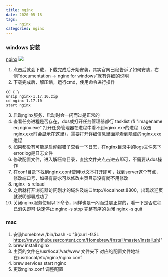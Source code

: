 ```yaml
---
title: nginx
date: 2020-05-18
tags:
    - nginx
categories: nginx
---
```

### windows 安装
[nginx](https://nginx.org/en/download.html)
![](/assets/nginx-index)
1. 点击后就会下载，下载完成后开始安装，其实官网已经告诉了如何安装，右侧“documentation -> nginx for windows”就有详细的说明
2. 下载完成后，解压缩，运行cmd，使用命令进行操作
```
cd c:\
unzip nginx-1.17.10.zip
cd nginx-1.17.10
start nginx
```
3. 启动nginx服务，启动时会一闪而过是正常的
4. 查看任务进程是否存在，dos或打开任务管理器都行 tasklist /fi "imagename eq nginx.exe"
打开任务管理器在进程中看不到nginx.exe的进程（双击nginx.exe时会显示在这里），需要打开详细信息里面能看到隐藏的nginx.exe进程
5.  如果都没有可能是启动报错了查看一下日志，在nginx目录中的logs文件夹下error.log是日志文件
6.  修改配置文件，进入解压缩目录，直接文件夹点击进去即可，不需要从dos操作
7.  在conf目录下找到nginx.conf使用txt文本打开即可，找到server这个节点，修改端口号，如果有需求可以修改主页目录没有就不用修改
8. nginx -s reload
9. 之后就打开浏览器访问刚才的域名及端口http://localhost:8800，出现欢迎页就说明部署成功了
10. 关闭nginx服务使用以下命令，同样也是一闪而过是正常的，看一下是否进程已消失即可
快速停止
nginx -s stop
完整有序的关闭
nginx -s quit
### mac 
1. 安装homebrew
/bin/bash -c "$(curl -fsSL https://raw.githubusercontent.com/Homebrew/install/master/install.sh)"
2. brew install nginx
3. 主页的文件在/usr/local/var/www 文件夹下
    对应的配置文件地址在/usr/local/etc/nginx/nginx.conf
4. brew services start nginx
5. 更改nginx.conf 调整配置